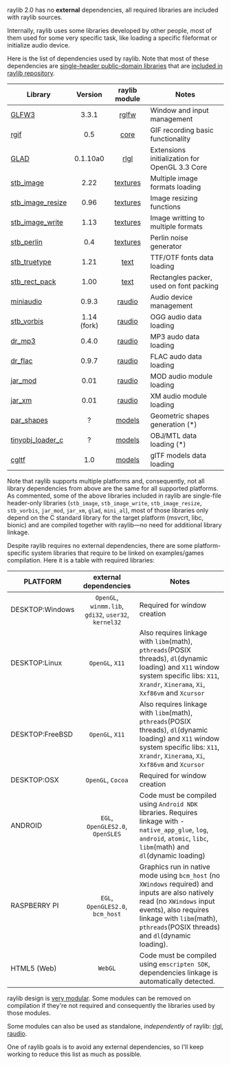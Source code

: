 raylib 2.0 has no **external** dependencies, all required libraries are included with raylib sources.

Internally, raylib uses some libraries developed by other people, most of them used for some very specific task, like loading a specific fileformat or initialize audio device.

Here is the list of dependencies used by raylib. Note that most of these dependencies are [single-header public-domain libraries](https://github.com/nothings/stb) that are [included in raylib repository](https://github.com/raysan5/raylib/tree/master/src/external).

Library | Version | raylib module | Notes
--- | :---: | :---: | ---
[GLFW3](http://www.glfw.org/) | 3.3.1 | [rglfw](https://github.com/raysan5/raylib/blob/master/src/rglfw.c) | Window and input management
[rgif](https://github.com/raysan5/raylib/blob/master/src/external/rgif.h) | 0.5| [core](https://github.com/raysan5/raylib/blob/master/src/core.c) | GIF recording basic functionality
[GLAD](https://github.com/raysan5/raylib/blob/master/src/external/glad.h) | 0.1.10a0 | [rlgl](https://github.com/raysan5/raylib/blob/master/src/rlgl.c) | Extensions initialization for OpenGL 3.3 Core
[stb_image](https://github.com/raysan5/raylib/blob/master/src/external/stb_image.h) | 2.22 | [textures](https://github.com/raysan5/raylib/blob/master/src/texture.c) | Multiple image formats loading
[stb_image_resize](https://github.com/raysan5/raylib/blob/master/src/external/stb_image_resize.h) | 0.96 | [textures](https://github.com/raysan5/raylib/blob/master/src/texture.c) | Image resizing functions
[stb_image_write](https://github.com/raysan5/raylib/blob/master/src/external/stb_image_write.h) | 1.13 | [textures](https://github.com/raysan5/raylib/blob/master/src/utils.c) | Image writting to multiple formats
[stb_perlin](https://github.com/raysan5/raylib/blob/master/src/external/stb_perlin.h) | 0.4 | [textures](https://github.com/raysan5/raylib/blob/master/src/textures.c) | Perlin noise generator
[stb_truetype](https://github.com/raysan5/raylib/blob/master/src/external/stb_truetype.h) | 1.21 | [text](https://github.com/raysan5/raylib/blob/master/src/text.c) | TTF/OTF fonts data loading
[stb_rect_pack](https://github.com/raysan5/raylib/blob/master/src/external/stb_rect_pack.h) | 1.00 | [text](https://github.com/raysan5/raylib/blob/master/src/text.c) | Rectangles packer, used on font packing
[miniaudio](https://github.com/dr-soft/miniaudio) | 0.9.3 | [raudio](https://github.com/raysan5/raylib/blob/master/src/raudio.c) | Audio device management
[stb_vorbis](https://github.com/raysan5/raylib/blob/master/src/external/stb_vorbis.h) | 1.14 (fork) | [raudio](https://github.com/raysan5/raylib/blob/master/src/raudio.c) | OGG audio data loading
[dr_mp3](https://github.com/raysan5/raylib/blob/master/src/external/dr_mp3.h) | 0.4.0 | [raudio](https://github.com/raysan5/raylib/blob/master/src/raudio.c) | MP3 audo data loading
[dr_flac](https://github.com/raysan5/raylib/blob/master/src/external/dr_flac.h) | 0.9.7 | [raudio](https://github.com/raysan5/raylib/blob/master/src/raudio.c) | FLAC audo data loading
[jar_mod](https://github.com/raysan5/raylib/blob/master/src/external/jar_mod.h) | 0.01 | [raudio](https://github.com/raysan5/raylib/blob/master/src/raudio.c) | MOD audio module loading
[jar_xm](https://github.com/raysan5/raylib/blob/master/src/external/jar_xm.h) | 0.01 | [raudio](https://github.com/raysan5/raylib/blob/master/src/raudio.c) | XM audio module loading
[par_shapes](https://github.com/raysan5/raylib/blob/master/src/external/par_shapes.h) | ? | [models](https://github.com/raysan5/raylib/blob/master/src/models.c) | Geometric shapes generation (*)
[tinyobj_loader_c](https://github.com/raysan5/raylib/blob/master/src/external/tinyobj_loader_c.h) | ? | [models](https://github.com/raysan5/raylib/blob/master/src/models.c) | OBJ/MTL data loading (*)
[cgltf](https://github.com/raysan5/raylib/blob/master/src/external/cgltf.h) | 1.0 | [models](https://github.com/raysan5/raylib/blob/master/src/models.c) | glTF models data loading


Note that raylib supports multiple platforms and, consequently, not all library dependencies from above are the same for all supported platforms. As commented, some of the above libraries included in raylib are single-file header-only libraries (`stb_image`, `stb_image_write`, `stb_image_resize`, `stb_vorbis`, `jar_mod`, `jar_xm`, `glad`, `mini_al`), most of those libraries only depend on the C standard library for the target platform (msvcrt, libc, bionic) and are compiled together with raylib—no need for additional library linkage.

Despite raylib requires no external dependencies, there are some platform-specific system libraries that require to be linked on examples/games compilation. Here it is a table with required libraries:

PLATFORM | external dependencies | Notes
--- | :---: | ---
DESKTOP:Windows | `OpenGL`, `winmm.lib`, `gdi32`, `user32`, `kernel32` | Required for window creation
DESKTOP:Linux | `OpenGL`, `X11` | Also requires linkage with `libm`(math), `pthreads`(POSIX threads), `dl`(dynamic loading) and `X11` window system specific libs: `X11`, `Xrandr`, `Xinerama`, `Xi`, `Xxf86vm` and `Xcursor`
DESKTOP:FreeBSD | `OpenGL`, `X11` | Also requires linkage with `libm`(math), `pthreads`(POSIX threads), `dl`(dynamic loading) and `X11` window system specific libs: `X11`, `Xrandr`, `Xinerama`, `Xi`, `Xxf86vm` and `Xcursor`
DESKTOP:OSX | `OpenGL`, `Cocoa` | Required for window creation
ANDROID | `EGL`, `OpenGLES2.0`, `OpenSLES` | Code must be compiled using `Android NDK` libraries. Requires linkage with -`native_app_glue`, `log`, `android`, `atomic`, `libc`, `libm`(math) and `dl`(dynamic loading)
RASPBERRY PI | `EGL`, `OpenGLES2.0`, `bcm_host` | Graphics run in native mode using `bcm_host` (no `XWindows` required) and inputs are also natively read (no `XWindows` input events), also requires linkage with `libm`(math), `pthreads`(POSIX threads) and `dl`(dynamic loading).
HTML5 (Web) | `WebGL` | Code must be compiled using `emscripten SDK`, dependencies linkage is automatically detected.

raylib design is [very modular](http://www.raylib.com/images/raylib_architecture.png). Some modules can be removed on compilation if they're not required and consequently the libraries used by those modules. 

Some modules can also be used as standalone, *independently* of raylib: [rlgl](https://github.com/raysan5/raylib/blob/develop/examples/others/rlgl_standalone.c), [raudio](https://github.com/raysan5/raylib/blob/develop/examples/others/raudio_standalone.c).

One of raylib goals is to avoid any external dependencies, so I'll keep working to reduce this list as much as possible.